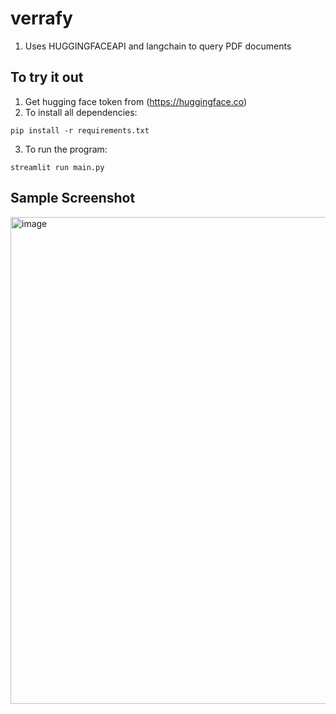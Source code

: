 # verrafy
1. Uses HUGGINGFACEAPI and langchain to query PDF documents

## To try it out 
1. Get hugging face token from (https://huggingface.co)
2. To install all dependencies:
```
pip install -r requirements.txt
```
3. To run the program:
```
streamlit run main.py
```

## Sample Screenshot
<img width="779" alt="image" src="https://github.com/yleeyilin/verrafy/assets/116061001/2951c42f-a93c-44b4-848b-1ccb8b98f794">

